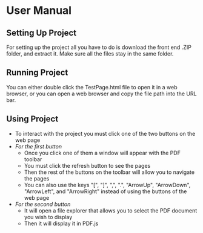 # User Manual

## Setting Up Project

For setting up the project all you have to do is download the front end .ZIP folder, and extract it. Make sure all the files stay in the same folder.

## Running Project

You can either double click the TestPage.html file to open it in a web browser, or you can open a web browser and copy the file path into the URL bar.

## Using Project

- To interact with the project you must click one of the two buttons on the web page
- *For the first button*
    - Once you click one of them a window will appear with the PDF toolbar
    - You must click the refresh button to see the pages
    - Then the rest of the buttons on the toolbar will allow you to navigate the pages
    - You can also use the keys "[", "]", ",", ".", "ArrowUp", "ArrowDown", "ArrowLeft", and "ArrowRight" instead of using the buttons of the web page
- *For the second button*
    - It will open a file explorer that allows you to select the PDF document you wish to display
    - Then it will display it in PDF.js
